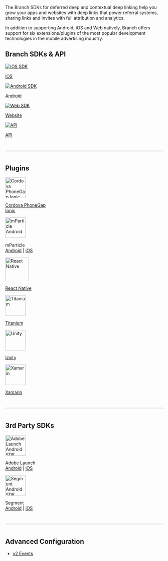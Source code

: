 The Branch SDKs for deferred deep and contextual deep linking help you grow your apps and websites with deep links that power referral systems, sharing links and invites with full attribution and analytics.

In addition to supporting Android, iOS and Web natively, Branch offers support for six extensions/plugins of the most popular development technologies in the mobile advertising industry.

<div class="main-nav">
  <!-- native sdk -->
  <h2>Branch SDKs & API</h2>
  <div class="nav-wrap flex-wrap">
    <a href="/pages/apps/ios">
      <img src="../../../img/pages/resources/sdk-resources/apple.png" alt="iOS SDK"/>
      <p>iOS</p>
    </a>
    <a href="/pages/apps/android">
    <img src="../../../img/pages/resources/sdk-resources/android1.png" alt="Android SDK"/>
    <p>Android</p>
    </a>
    <a href="/pages/web/integrate">
      <img src="../../../img/pages/resources/sdk-resources/web1.png" alt="Web SDK"/>
      <p>Website</p>
    </a>
    <a href="/pages/apps/deep-linking-api">
      <img src="../../../img/pages/resources/sdk-resources/api1.png" alt="API"/>
      <p>API</p>
    </a>
  </div>
  <!--/ native sdk -->
  <!-- divider -->
  <hr style="border:0; background-color: #f0f0f0; height: 5px; margin: 40px 0;"/>
  <!-- Plugins -->
  <h2>Plugins</h2>
  <div class="nav-wrap flex-wrap">
    <a href="/pages/apps/cordova-phonegap-ionic">
      <img src="../../../img/pages/resources/sdk-resources/cordova_bot.png" alt="Cordova PhoneGap Ionic" height:"65" width="65"/>
      <p>Cordova PhoneGap<br>Ionic</p>
    </a>
    <div>
      <img src="../../../img/pages/resources/sdk-resources/mparticle.png" alt="mParticle Android" height:"65" width="65"/>
      <p>mParticle<br/><a href="/pages/apps/mparticle-android">Android</a> | <a href="/pages/apps/mparticle-ios">iOS</a></p>
    </div>
    <a href="/pages/apps/react-native">
      <img src="../../../img/pages/resources/sdk-resources/native-logo.png" alt="React Native" height:"75" width="75"/>
      <p>React Native</p>
    </a>
    <a href="/pages/apps/titanium">
      <img src="../../../img/pages/resources/sdk-resources/titanium-logo.png" alt="Titanium" height:"65" width="65"/>
      <p>Titanium</p>
    </a>
    <a href="/pages/apps/unity">
      <img src="../../../img/pages/resources/sdk-resources/unity-b-logo.png" alt="Unity" height:"65" width="65"/>
      <p>Unity</p>
    </a>
    <a href="/pages/apps/xamarin">
      <img src="../../../img/pages/resources/sdk-resources/xamarin-logo.png" alt="Xamarin" height:"65" width="65"/>
      <p>Xamarin</p>
    </a>
  </div>
  <!--/ divider -->
  <!-- divider -->
  <hr style="border:0; background-color: #f0f0f0; height: 5px; margin: 40px 0;"/>
  <!-- SDK Integrations -->
  <h2>3rd Party SDKs</h2>
  <div class="nav-wrap flex-wrap">  
    <div>
      <img src="../../../img/pages/resources/sdk-resources/adobe-launch.png" alt="Adobe Launch Android SDK" height:"65" width="65"/>
      <p>Adobe Launch<br><a href="/pages/apps/adobe-launch-android">Android</a> | <a href="/pages/apps/adobe-launch-ios">iOS</a></p>
    </div>
    <div>
      <img src="../../../img/pages/resources/sdk-resources/segment-logo.png" alt="Segment Android SDK" height:"65" width="65"/>
      <p>Segment<br><a href="/pages/apps/segment-android">Android</a> | <a href="/pages/apps/segment-ios">iOS</a></p>
    </div>
  </div>
  <!--/ SDK Integrations -->
  <!--/ divider -->
  <!-- divider -->
  <hr style="border:0; background-color: #f0f0f0; height: 5px; margin: 40px 0;"/>
  <!-- Advanced Options -->
  <h2>Advanced Configuration</h2>
  <div class="nav-wrap flex-wrap">
    <div>
      <ul>
        <li><a href="/pages/apps/v2event/">v2 Events</a></li>
      </ul>
    </div>
</div>
  <!--/ Advanced Options -->
